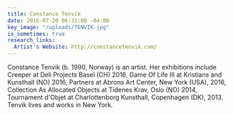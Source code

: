 ```yaml
---
title: Constance Tenvik
date: 2016-07-20 06:31:00 -04:00
key_image: "/uploads/TENVIK.jpg"
is_sometimes: true
research_links:
  Artist's Website: http://constancetenvik.com/
---
```


Constance Tenvik (b. 1990, Norway) is an artist. Her exhibitions include Creeper at Deli Projects Basel (CH) 2016, Game Of Life III at Kristians and Kunsthall (NO) 2016, Partners at Abrons Art Center, New York (USA), 2016, Collection As Allocated Objects at Tidenes Krav, Oslo (NO) 2014, Tournament d'Objet at Charlottenborg Kunsthall, Copenhagen (DK), 2013. Tenvik lives and works in New York.